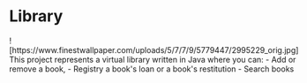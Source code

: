 # Library
<div style="float:left;margin:0 10px 10px 0" markdown="1">
       ![https://www.finestwallpaper.com/uploads/5/7/7/9/5779447/2995229_orig.jpg]
       This project represents a virtual library written in Java where you can:
          - Add or remove a book, 
          - Registry a book's loan or a book's restitution
          - Search books 
</div>

